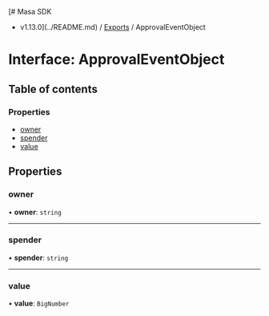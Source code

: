 [# Masa SDK
 - v1.13.0](../README.md) / [Exports](../modules.md) / ApprovalEventObject

# Interface: ApprovalEventObject

## Table of contents

### Properties

- [owner](ApprovalEventObject.md#owner)
- [spender](ApprovalEventObject.md#spender)
- [value](ApprovalEventObject.md#value)

## Properties

### owner

• **owner**: `string`

___

### spender

• **spender**: `string`

___

### value

• **value**: `BigNumber`
